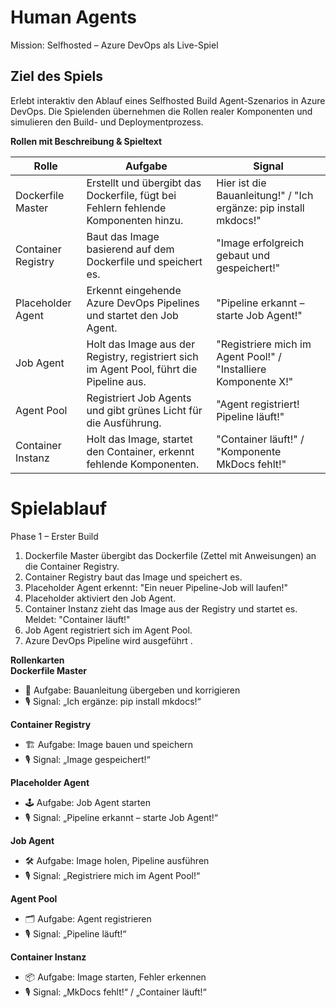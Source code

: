 # Human Agents 

Mission: Selfhosted – Azure DevOps als Live-Spiel

## Ziel des Spiels

Erlebt interaktiv den Ablauf eines Selfhosted Build Agent-Szenarios in Azure DevOps. 
Die Spielenden übernehmen die Rollen realer Komponenten und simulieren den Build- und Deploymentprozess.

**Rollen mit Beschreibung & Spieltext**

|Rolle|Aufgabe|Signal|
|--|--|--|
|Dockerfile Master|Erstellt und übergibt das Dockerfile, fügt bei Fehlern fehlende Komponenten hinzu.|Hier ist die Bauanleitung!" / "Ich ergänze: pip install mkdocs!"|
|Container Registry|Baut das Image basierend auf dem Dockerfile und speichert es.|"Image erfolgreich gebaut und gespeichert!"|
|Placeholder Agent|Erkennt eingehende Azure DevOps Pipelines und startet den Job Agent.|"Pipeline erkannt – starte Job Agent!"|
|Job Agent| Holt das Image aus der Registry, registriert sich im Agent Pool, führt die Pipeline aus.|"Registriere mich im Agent Pool!" / "Installiere Komponente X!"|
|Agent Pool|Registriert Job Agents und gibt grünes Licht für die Ausführung.|"Agent registriert! Pipeline läuft!"|
|Container Instanz|Holt das Image, startet den Container, erkennt fehlende Komponenten.|"Container läuft!" / "Komponente MkDocs fehlt!"|


# Spielablauf  
Phase 1 – Erster Build  
1. Dockerfile Master übergibt das Dockerfile (Zettel mit Anweisungen) an die Container Registry.  
2. Container Registry baut das Image und speichert es.  
3. Placeholder Agent erkennt: "Ein neuer Pipeline-Job will laufen!"  
4. Placeholder aktiviert den Job Agent.  
5. Container Instanz zieht das Image aus der Registry und startet es. Meldet: "Container läuft!"  
6. Job Agent registriert sich im Agent Pool.  
7. Azure DevOps Pipeline wird ausgeführt .  

**Rollenkarten**  
**Dockerfile Master**  
- 📝 Aufgabe: Bauanleitung übergeben und korrigieren  
- 🎙️ Signal: „Ich ergänze: pip install mkdocs!“  
  
**Container Registry**  
- 🏗️ Aufgabe: Image bauen und speichern  
- 🎙️ Signal: „Image gespeichert!“  
  
**Placeholder Agent**  
- 🕹️ Aufgabe: Job Agent starten  
- 🎙️ Signal: „Pipeline erkannt – starte Job Agent!“  
  
**Job Agent**  
- 🛠️ Aufgabe: Image holen, Pipeline ausführen  
- 🎙️ Signal: „Registriere mich im Agent Pool!“  
  
**Agent Pool**  
- 🗂️ Aufgabe: Agent registrieren  
- 🎙️ Signal: „Pipeline läuft!“  
  
**Container Instanz**  
- 📦 Aufgabe: Image starten, Fehler erkennen  
- 🎙️ Signal: „MkDocs fehlt!“ / „Container läuft!“  



